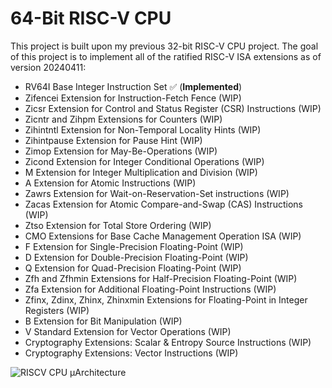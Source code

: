 
# 64-Bit RISC-V CPU

This project is built upon my previous 32-bit RISC-V CPU project. The goal of this project is to implement all of the ratified RISC-V ISA extensions as of version 20240411:

- RV64I Base Integer Instruction Set ✅ (**Implemented**)
- Zifencei Extension for Instruction-Fetch Fence (WIP)
- Zicsr Extension for Control and Status Register (CSR) Instructions (WIP)
- Zicntr and Zihpm Extensions for Counters (WIP)
- Zihintntl Extension for Non-Temporal Locality Hints (WIP)
- Zihintpause Extension for Pause Hint (WIP)
- Zimop Extension for May-Be-Operations (WIP)
- Zicond Extension for Integer Conditional Operations (WIP)
- M Extension for Integer Multiplication and Division (WIP)
- A Extension for Atomic Instructions (WIP)
- Zawrs Extension for Wait-on-Reservation-Set instructions (WIP)
- Zacas Extension for Atomic Compare-and-Swap (CAS) Instructions (WIP)
- Ztso Extension for Total Store Ordering (WIP)
- CMO Extensions for Base Cache Management Operation ISA (WIP)
- F Extension for Single-Precision Floating-Point (WIP)
- D Extension for Double-Precision Floating-Point (WIP)
- Q Extension for Quad-Precision Floating-Point (WIP)
- Zfh and Zfhmin Extensions for Half-Precision Floating-Point (WIP)
- Zfa Extension for Additional Floating-Point Instructions (WIP)
- Zfinx, Zdinx, Zhinx, Zhinxmin Extensions for Floating-Point in Integer Registers (WIP)
- B Extension for Bit Manipulation (WIP)
- V Standard Extension for Vector Operations (WIP)
- Cryptography Extensions: Scalar & Entropy Source Instructions (WIP)
- Cryptography Extensions: Vector Instructions (WIP)

![RISCV CPU µArchitecture](https://github.com/user-attachments/assets/b3c89f48-68ac-4bdb-b4f1-760c3e54f83f)